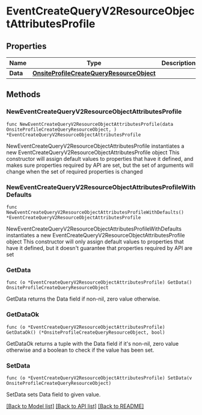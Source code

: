 # EventCreateQueryV2ResourceObjectAttributesProfile

## Properties

Name | Type | Description | Notes
------------ | ------------- | ------------- | -------------
**Data** | [**OnsiteProfileCreateQueryResourceObject**](OnsiteProfileCreateQueryResourceObject.md) |  | 

## Methods

### NewEventCreateQueryV2ResourceObjectAttributesProfile

`func NewEventCreateQueryV2ResourceObjectAttributesProfile(data OnsiteProfileCreateQueryResourceObject, ) *EventCreateQueryV2ResourceObjectAttributesProfile`

NewEventCreateQueryV2ResourceObjectAttributesProfile instantiates a new EventCreateQueryV2ResourceObjectAttributesProfile object
This constructor will assign default values to properties that have it defined,
and makes sure properties required by API are set, but the set of arguments
will change when the set of required properties is changed

### NewEventCreateQueryV2ResourceObjectAttributesProfileWithDefaults

`func NewEventCreateQueryV2ResourceObjectAttributesProfileWithDefaults() *EventCreateQueryV2ResourceObjectAttributesProfile`

NewEventCreateQueryV2ResourceObjectAttributesProfileWithDefaults instantiates a new EventCreateQueryV2ResourceObjectAttributesProfile object
This constructor will only assign default values to properties that have it defined,
but it doesn't guarantee that properties required by API are set

### GetData

`func (o *EventCreateQueryV2ResourceObjectAttributesProfile) GetData() OnsiteProfileCreateQueryResourceObject`

GetData returns the Data field if non-nil, zero value otherwise.

### GetDataOk

`func (o *EventCreateQueryV2ResourceObjectAttributesProfile) GetDataOk() (*OnsiteProfileCreateQueryResourceObject, bool)`

GetDataOk returns a tuple with the Data field if it's non-nil, zero value otherwise
and a boolean to check if the value has been set.

### SetData

`func (o *EventCreateQueryV2ResourceObjectAttributesProfile) SetData(v OnsiteProfileCreateQueryResourceObject)`

SetData sets Data field to given value.



[[Back to Model list]](../README.md#documentation-for-models) [[Back to API list]](../README.md#documentation-for-api-endpoints) [[Back to README]](../README.md)


